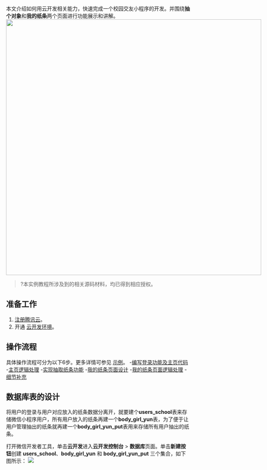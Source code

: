 
本文介绍如何用云开发相关能力，快速完成一个校园交友小程序的开发。并围绕**抽个对象**和**我的纸条**两个页面进行功能展示和讲解。
<img style="width:700px; max-width: inherit;" src="https://qcloudimg.tencent-cloud.cn/raw/73f348ca74e2f5d149c1ee12b51c6858.png" />
>?本实例教程所涉及到的相关源码材料，均已得到相应授权。

## 准备工作
1. [注册腾讯云](https://cloud.tencent.com/document/product/378/17985)。
2. 开通 [云开发环境](https://cloud.tencent.com/document/product/876/41391)。


## 操作流程

具体操作流程可分为以下6步。更多详情可参见 [示例](https://gitee.com/hhh3167253066/school_friends)。
<dx-steps>
-[编写登录功能及主页代码](https://cloud.tencent.com/document/product/876/68599)
-[主页逻辑处理](https://cloud.tencent.com/document/product/876/68604)
-[实现抽取纸条功能](https://cloud.tencent.com/document/product/876/68606)
-[我的纸条页面设计](https://cloud.tencent.com/document/product/876/68607)
-[我的纸条页面逻辑处理](https://cloud.tencent.com/document/product/876/68608)
-[细节补充](https://cloud.tencent.com/document/product/876/68609)
</dx-steps>


## 数据库表的设计

将用户的登录与用户对应放入的纸条数据分离开，就要建个**users_school**表来存储微信小程序用户，所有用户放入的纸条再建一个**body_girl_yun**表，为了便于让用户管理抽出的纸条就再建一个**body_girl_yun_put**表用来存储所有用户抽出的纸条。

打开微信开发者工具，单击**云开发**进入**云开发控制台** > **数据库**页面。单击**新建按钮**创建 **users_school**、**body_girl_yun** 和 **body_girl_yun_put** 三个集合，如下图所示：
![](https://qcloudimg.tencent-cloud.cn/raw/ed6bb763f7a603da0ec485d6d519e336.png)

